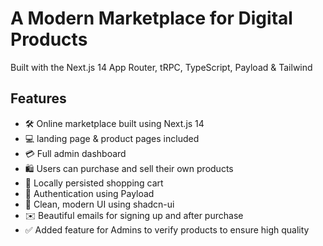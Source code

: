 # A Modern Marketplace for Digital Products

Built with the Next.js 14 App Router, tRPC, TypeScript, Payload & Tailwind

## Features

- 🛠️ Online marketplace built using Next.js 14
- 💻 landing page & product pages included
- 💳 Full admin dashboard
- 🛍️ Users can purchase and sell their own products
- 🛒 Locally persisted shopping cart
- 🔑 Authentication using Payload
- 🌟 Clean, modern UI using shadcn-ui
- ✉️ Beautiful emails for signing up and after purchase
- ✅ Added feature for Admins to verify products to ensure high quality

